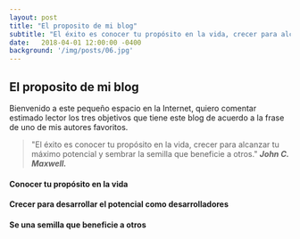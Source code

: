```yaml
---
layout: post
title: "El proposito de mi blog"
subtitle: "El éxito es conocer tu propósito en la vida, crecer para alcanzar tu máximo potencial y sembrar la semilla que beneficie a otros. <br />John C. Maxwell."
date:   2018-04-01 12:00:00 -0400
background: '/img/posts/06.jpg'
---
```

## El proposito de mi blog ##

Bienvenido a este pequeño espacio en la Internet, quiero comentar estimado lector los tres objetivos que tiene este blog de acuerdo a la frase de uno de mis autores favoritos.

> "El éxito es conocer tu propósito en la vida, crecer para alcanzar tu máximo potencial y sembrar la semilla que beneficie a otros."
> ***John C. Maxwell.***

#### Conocer tu propósito en la vida



#### Crecer para desarrollar el potencial como desarrolladores

#### Se una semilla que beneficie a otros


